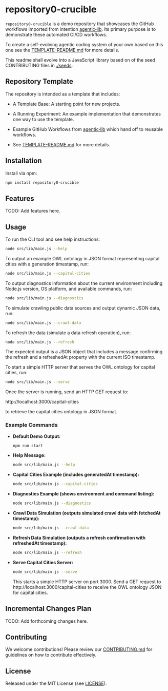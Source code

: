 # repository0-crucible

`repository0-crucible` is a demo repository that showcases the GitHub workflows imported from intentïon [agentic‑lib](https://github.com/xn-intenton-z2a/agentic-lib). Its primary purpose is to demonstrate these automated CI/CD workflows.

To create a self-evolving agentic coding system of your own based on this one see the [TEMPLATE-README.md](./TEMPLATE-README.md) for more details.

This readme shall evolve into a JavaScript library based on of the seed CONTRIBUTING files in [./seeds](./seeds).

## Repository Template

The repository is intended as a template that includes:
* A Template Base: A starting point for new projects.
* A Running Experiment: An example implementation that demonstrates one way to use the template.
* Example GitHub Workflows from [agentic‑lib](https://github.com/xn-intenton-z2a/agentic-lib) which hand off to reusable workflows.

* See [TEMPLATE-README.md](./TEMPLATE-README.md) for more details.

## Installation

Install via npm:

```bash
npm install repository0-crucible
```

## Features

TODO: Add features here.

## Usage

To run the CLI tool and see help instructions:

```bash
node src/lib/main.js --help
```

To output an example OWL ontology in JSON format representing capital cities with a generation timestamp, run:

```bash
node src/lib/main.js --capital-cities
```

To output diagnostics information about the current environment including Node.js version, OS platform, and available commands, run:

```bash
node src/lib/main.js --diagnostics
```

To simulate crawling public data sources and output dynamic JSON data, run:

```bash
node src/lib/main.js --crawl-data
```

To refresh the data (simulate a data refresh operation), run:

```bash
node src/lib/main.js --refresh
```

The expected output is a JSON object that includes a message confirming the refresh and a refreshedAt property with the current ISO timestamp.

To start a simple HTTP server that serves the OWL ontology for capital cities, run:

```bash
node src/lib/main.js --serve
```

Once the server is running, send an HTTP GET request to:

http://localhost:3000/capital-cities

to retrieve the capital cities ontology in JSON format.

### Example Commands

- **Default Demo Output:**
  ```bash
  npm run start
  ```

- **Help Message:**
  ```bash
  node src/lib/main.js --help
  ```

- **Capital Cities Example (includes generatedAt timestamp):**
  ```bash
  node src/lib/main.js --capital-cities
  ```

- **Diagnostics Example (shows environment and command listing):**
  ```bash
  node src/lib/main.js --diagnostics
  ```

- **Crawl Data Simulation (outputs simulated crawl data with fetchedAt timestamp):**
  ```bash
  node src/lib/main.js --crawl-data
  ```

- **Refresh Data Simulation (outputs a refresh confirmation with refreshedAt timestamp):**
  ```bash
  node src/lib/main.js --refresh
  ```

- **Serve Capital Cities Server:**
  ```bash
  node src/lib/main.js --serve
  ```
  This starts a simple HTTP server on port 3000. Send a GET request to http://localhost:3000/capital-cities to receive the OWL ontology JSON for capital cities.

## Incremental Changes Plan

TODO: Add forthcoming changes here.

## Contributing

We welcome contributions! Please review our [CONTRIBUTING.md](./CONTRIBUTING.md) for guidelines on how to contribute effectively.

## License

Released under the MIT License (see [LICENSE](./LICENSE)).

